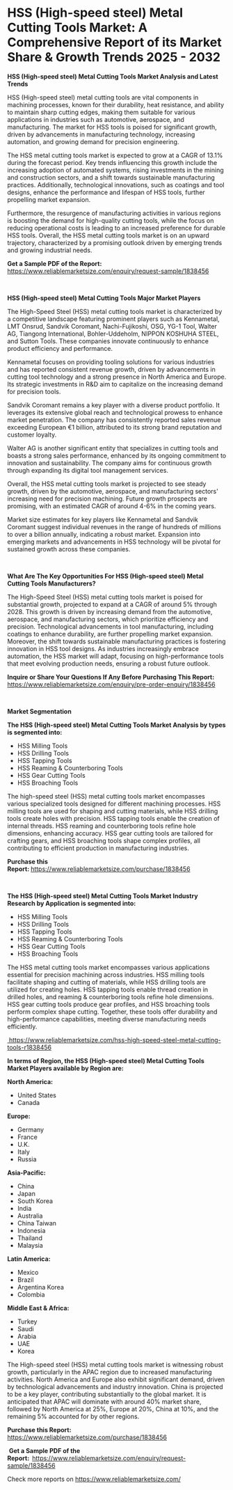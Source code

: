 <p><h1>HSS (High-speed steel) Metal Cutting Tools Market: A Comprehensive Report of its Market Share & Growth Trends 2025 - 2032</h1></p><p><strong>HSS (High-speed steel) Metal Cutting Tools Market Analysis and Latest Trends</strong></p>
<p><p>HSS (High-speed steel) metal cutting tools are vital components in machining processes, known for their durability, heat resistance, and ability to maintain sharp cutting edges, making them suitable for various applications in industries such as automotive, aerospace, and manufacturing. The market for HSS tools is poised for significant growth, driven by advancements in manufacturing technology, increasing automation, and growing demand for precision engineering.</p><p>The HSS metal cutting tools market is expected to grow at a CAGR of 13.1% during the forecast period. Key trends influencing this growth include the increasing adoption of automated systems, rising investments in the mining and construction sectors, and a shift towards sustainable manufacturing practices. Additionally, technological innovations, such as coatings and tool designs, enhance the performance and lifespan of HSS tools, further propelling market expansion.</p><p>Furthermore, the resurgence of manufacturing activities in various regions is boosting the demand for high-quality cutting tools, while the focus on reducing operational costs is leading to an increased preference for durable HSS tools. Overall, the HSS metal cutting tools market is on an upward trajectory, characterized by a promising outlook driven by emerging trends and growing industrial needs.</p></p>
<p><strong>Get a Sample PDF of the Report:&nbsp;</strong> <a href="https://www.reliablemarketsize.com/enquiry/request-sample/1838456?utm_campaign=2461&utm_medium=2&utm_source=Github&utm_content=ia&utm_term=12042025&utm_id=hss-high-speed-steel-metal-cutting-tools">https://www.reliablemarketsize.com/enquiry/request-sample/1838456</a></p>
<p>&nbsp;</p>
<p><strong>HSS (High-speed steel) Metal Cutting Tools Major Market Players</strong></p>
<p><p>The High-Speed Steel (HSS) metal cutting tools market is characterized by a competitive landscape featuring prominent players such as Kennametal, LMT Onsrud, Sandvik Coromant, Nachi-Fujikoshi, OSG, YG-1 Tool, Walter AG, Tiangong International, Bohler-Uddeholm, NIPPON KOSHUHA STEEL, and Sutton Tools. These companies innovate continuously to enhance product efficiency and performance.</p><p>Kennametal focuses on providing tooling solutions for various industries and has reported consistent revenue growth, driven by advancements in cutting tool technology and a strong presence in North America and Europe. Its strategic investments in R&D aim to capitalize on the increasing demand for precision tools.</p><p>Sandvik Coromant remains a key player with a diverse product portfolio. It leverages its extensive global reach and technological prowess to enhance market penetration. The company has consistently reported sales revenue exceeding European €1 billion, attributed to its strong brand reputation and customer loyalty.</p><p>Walter AG is another significant entity that specializes in cutting tools and boasts a strong sales performance, enhanced by its ongoing commitment to innovation and sustainability. The company aims for continuous growth through expanding its digital tool management services.</p><p>Overall, the HSS metal cutting tools market is projected to see steady growth, driven by the automotive, aerospace, and manufacturing sectors' increasing need for precision machining. Future growth prospects are promising, with an estimated CAGR of around 4-6% in the coming years.</p><p>Market size estimates for key players like Kennametal and Sandvik Coromant suggest individual revenues in the range of hundreds of millions to over a billion annually, indicating a robust market. Expansion into emerging markets and advancements in HSS technology will be pivotal for sustained growth across these companies.</p></p>
<p>&nbsp;</p>
<p><strong>What Are The Key Opportunities For HSS (High-speed steel) Metal Cutting Tools Manufacturers?</strong></p>
<p><p>The High-Speed Steel (HSS) metal cutting tools market is poised for substantial growth, projected to expand at a CAGR of around 5% through 2028. This growth is driven by increasing demand from the automotive, aerospace, and manufacturing sectors, which prioritize efficiency and precision. Technological advancements in tool manufacturing, including coatings to enhance durability, are further propelling market expansion. Moreover, the shift towards sustainable manufacturing practices is fostering innovation in HSS tool designs. As industries increasingly embrace automation, the HSS market will adapt, focusing on high-performance tools that meet evolving production needs, ensuring a robust future outlook.</p></p>
<p><strong>Inquire or Share Your Questions If Any Before Purchasing This Report:</strong> <a href="https://www.reliablemarketsize.com/enquiry/pre-order-enquiry/1838456?utm_campaign=2461&utm_medium=2&utm_source=Github&utm_content=ia&utm_term=12042025&utm_id=hss-high-speed-steel-metal-cutting-tools">https://www.reliablemarketsize.com/enquiry/pre-order-enquiry/1838456</a></p>
<p>&nbsp;</p>
<p><strong>Market Segmentation</strong></p>
<p><strong>The HSS (High-speed steel) Metal Cutting Tools Market Analysis by types is segmented into:</strong></p>
<p><ul><li>HSS Milling Tools</li><li>HSS Drilling Tools</li><li>HSS Tapping Tools</li><li>HSS Reaming & Counterboring Tools</li><li>HSS Gear Cutting Tools</li><li>HSS Broaching Tools</li></ul></p>
<p><p>The high-speed steel (HSS) metal cutting tools market encompasses various specialized tools designed for different machining processes. HSS milling tools are used for shaping and cutting materials, while HSS drilling tools create holes with precision. HSS tapping tools enable the creation of internal threads. HSS reaming and counterboring tools refine hole dimensions, enhancing accuracy. HSS gear cutting tools are tailored for crafting gears, and HSS broaching tools shape complex profiles, all contributing to efficient production in manufacturing industries.</p></p>
<p><strong>Purchase this Report:&nbsp;</strong><a href="https://www.reliablemarketsize.com/purchase/1838456?utm_campaign=2461&utm_medium=2&utm_source=Github&utm_content=ia&utm_term=12042025&utm_id=hss-high-speed-steel-metal-cutting-tools">https://www.reliablemarketsize.com/purchase/1838456</a></p>
<p>&nbsp;</p>
<p><strong>The HSS (High-speed steel) Metal Cutting Tools Market Industry Research by Application is segmented into:</strong></p>
<p><ul><li>HSS Milling Tools</li><li>HSS Drilling Tools</li><li>HSS Tapping Tools</li><li>HSS Reaming & Counterboring Tools</li><li>HSS Gear Cutting Tools</li><li>HSS Broaching Tools</li></ul></p>
<p><p>The HSS metal cutting tools market encompasses various applications essential for precision machining across industries. HSS milling tools facilitate shaping and cutting of materials, while HSS drilling tools are utilized for creating holes. HSS tapping tools enable thread creation in drilled holes, and reaming & counterboring tools refine hole dimensions. HSS gear cutting tools produce gear profiles, and HSS broaching tools perform complex shape cutting. Together, these tools offer durability and high-performance capabilities, meeting diverse manufacturing needs efficiently.</p></p>
<p><a href="https://www.reliablemarketsize.com/hss-high-speed-steel-metal-cutting-tools-r1838456?utm_campaign=2461&utm_medium=2&utm_source=Github&utm_content=ia&utm_term=12042025&utm_id=hss-high-speed-steel-metal-cutting-tools">&nbsp;https://www.reliablemarketsize.com/hss-high-speed-steel-metal-cutting-tools-r1838456</a></p>
<p><strong>In terms of Region, the HSS (High-speed steel) Metal Cutting Tools Market Players available by Region are:</strong></p>
<p>
    <p> <strong> North America: </strong>
        <ul>
            <li>United States</li>
            <li>Canada</li>
        </ul>
        </p> 
    <p> <strong> Europe: </strong>
        <ul>
            <li>Germany</li>
            <li>France</li>
            <li>U.K.</li>
            <li>Italy</li>
            <li>Russia</li>
        </ul>
        </p> 
    <p> <strong> Asia-Pacific: </strong>
        <ul>
            <li>China</li>
            <li>Japan</li>
            <li>South Korea</li>
            <li>India</li>
            <li>Australia</li>
            <li>China Taiwan</li>
            <li>Indonesia</li>
            <li>Thailand</li>
            <li>Malaysia</li>
        </ul>
        </p> 
    <p> <strong> Latin America: </strong>
        <ul>
            <li>Mexico</li>
            <li>Brazil</li>
            <li>Argentina Korea</li>
            <li>Colombia</li>
        </ul>
        </p> 
    <p> <strong> Middle East & Africa: </strong>
        <ul>
            <li>Turkey</li>
            <li>Saudi</li>
            <li>Arabia</li>
            <li>UAE</li>
            <li>Korea</li>
        </ul>
    </p>
    </p>
<p><p>The High-speed steel (HSS) metal cutting tools market is witnessing robust growth, particularly in the APAC region due to increased manufacturing activities. North America and Europe also exhibit significant demand, driven by technological advancements and industry innovation. China is projected to be a key player, contributing substantially to the global market. It is anticipated that APAC will dominate with around 40% market share, followed by North America at 25%, Europe at 20%, China at 10%, and the remaining 5% accounted for by other regions.</p></p>
<p><strong>Purchase this Report: </strong><a href="https://www.reliablemarketsize.com/purchase/1838456?utm_campaign=2461&utm_medium=2&utm_source=Github&utm_content=ia&utm_term=12042025&utm_id=hss-high-speed-steel-metal-cutting-tools">https://www.reliablemarketsize.com/purchase/1838456</a></p>
<p>&nbsp;<strong>Get a Sample PDF of the Report:&nbsp;&nbsp;</strong><a href="https://www.reliablemarketsize.com/enquiry/request-sample/1838456?utm_campaign=2461&utm_medium=2&utm_source=Github&utm_content=ia&utm_term=12042025&utm_id=hss-high-speed-steel-metal-cutting-tools">https://www.reliablemarketsize.com/enquiry/request-sample/1838456</a></p>
<p><strong></strong></p>
<p>Check more reports on <a href="https://www.reliablemarketsize.com/?utm_campaign=2461&utm_medium=2&utm_source=Github&utm_content=ia&utm_term=12042025&utm_id=hss-high-speed-steel-metal-cutting-tools">https://www.reliablemarketsize.com/</a></p>